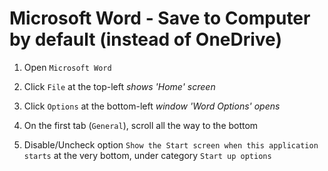 # Microsoft Word - Save to Computer by default (instead of OneDrive)

1. Open `Microsoft Word`

2. Click `File` at the top-left   *shows 'Home' screen*

3. Click `Options` at the bottom-left   *window 'Word Options' opens*

4. On the first tab (`General`), scroll all the way to the bottom

5. Disable/Uncheck option `Show the Start screen when this application starts` at the very bottom, under category `Start up options`


<!--
# ------------------------------------------------------------
# 
# Citation(s)
#
#   answers.microsoft.com  |  "Keychange Default save location in Word - Microsoft Community"  |  https://answers.microsoft.com/en-us/msoffice/forum/all/change-default-save-location-in-word/26bd20ec-c22b-4b5e-a1f3-77ff893c7f78
#
# ------------------------------------------------------------
-->